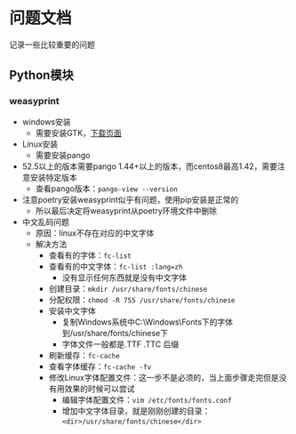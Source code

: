 # 问题文档

记录一些比较重要的问题

## Python模块

### weasyprint

- windows安装
    - 需要安装GTK，[下载页面](https://github.com/tschoonj/GTK-for-Windows-Runtime-Environment-Installer/releases)
- Linux安装
    - 需要安装pango
- 52.5以上的版本需要pango 1.44+以上的版本，而centos8最高1.42，需要注意安装特定版本
    - 查看pango版本：`pango-view --version`
- 注意poetry安装weasyprint似乎有问题，使用pip安装是正常的
  - 所以最后决定将weasyprint从poetry环境文件中删除
- 中文乱码问题
    - 原因：linux不存在对应的中文字体
    - 解决方法
        - 查看有的字体：`fc-list`
        - 查看有的中文字体：`fc-list :lang=zh`
            - 没有显示任何东西就是没有中文字体
        - 创建目录：`mkdir /usr/share/fonts/chinese`
        - 分配权限：`chmod -R 755 /usr/share/fonts/chinese`
        - 安装中文字体
            - 复制Windows系统中C:\Windows\Fonts下的字体到/usr/share/fonts/chinese下
            - 字体文件一般都是.TTF .TTC 后缀
        - 刷新缓存：`fc-cache`
        - 查看字体缓存：`fc-cache -fv`
        - 修改Linux字体配置文件：这一步不是必须的，当上面步骤走完但是没有用效果的时候可以尝试
            - 编辑字体配置文件：`vim /etc/fonts/fonts.conf`
            - 增加中文字体目录，就是刚刚创建的目录：`<dir>/usr/share/fonts/chinese</dir>`